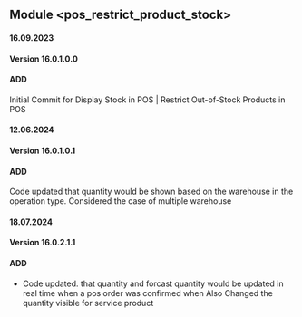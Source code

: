 ## Module <pos_restrict_product_stock>

#### 16.09.2023
#### Version 16.0.1.0.0
#### ADD
Initial Commit for Display Stock in POS | Restrict Out-of-Stock Products in POS

#### 12.06.2024
#### Version 16.0.1.0.1
#### ADD
Code updated that quantity would be shown based on the warehouse in the operation type. Considered the case of 
multiple warehouse

#### 18.07.2024
#### Version 16.0.2.1.1
#### ADD
- Code updated. that quantity and forcast quantity would be updated in real time when a pos order was confirmed when 
Also Changed the quantity visible for service product